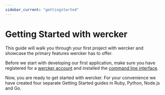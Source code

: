 ```yaml
---
sidebar_current: "gettingstarted"
---
```


# Getting Started with wercker

This guide will walk you through your first project with wercker and showcase the primary features wercker has to offer.

Before we start with developing our first application, make sure you have registered for a [wercker account](https://app.wercker.com/users/new) and installed the [command line interface](/articles/cli/intro.html).

Now, you are ready to get started with wercker. For your convenience we have created four separate Getting Started guides in Ruby, Python, Node.js and Go.